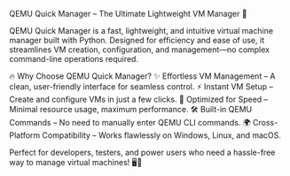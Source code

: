 QEMU Quick Manager – The Ultimate Lightweight VM Manager 🚀

QEMU Quick Manager is a fast, lightweight, and intuitive virtual machine manager built with Python. Designed for efficiency and ease of use, it streamlines VM creation, configuration, and management—no complex command-line operations required.

🔥 Why Choose QEMU Quick Manager?
✨ Effortless VM Management – A clean, user-friendly interface for seamless control.
⚡ Instant VM Setup – Create and configure VMs in just a few clicks.
🚀 Optimized for Speed – Minimal resource usage, maximum performance.
🛠 Built-in QEMU Commands – No need to manually enter QEMU CLI commands.
🌍 Cross-Platform Compatibility – Works flawlessly on Windows, Linux, and macOS.

Perfect for developers, testers, and power users who need a hassle-free way to manage virtual machines! 🖥️💨
